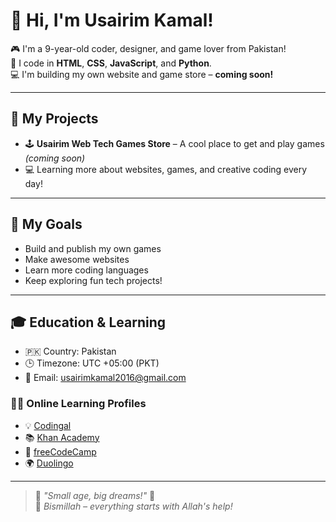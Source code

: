 # 👋 Hi, I'm Usairim Kamal!

🎮 I'm a 9-year-old coder, designer, and game lover from Pakistan!  
🌟 I code in **HTML**, **CSS**, **JavaScript**, and **Python**.  
💻 I'm building my own website and game store – **coming soon!**  

---

## 🚀 My Projects

- 🕹️ **Usairim Web Tech Games Store** – A cool place to get and play games *(coming soon)*  
- 💻 Learning more about websites, games, and creative coding every day!

---

## 🎯 My Goals

- Build and publish my own games  
- Make awesome websites  
- Learn more coding languages  
- Keep exploring fun tech projects!

---

## 🎓 Education & Learning

- 🇵🇰 Country: Pakistan  
- 🕒 Timezone: UTC +05:00 (PKT)  
- 📧 Email: usairimkamal2016@gmail.com

### 👨‍💻 Online Learning Profiles
- 💡 [Codingal](https://www.codingal.com/en-pk/@chicMuesli71/)
- 📚 [Khan Academy](https://www.khanacademy.org/profile/UsairimWebTech2016/)
- 🏅 [freeCodeCamp](https://www.freecodecamp.org/UsairimKamal786)
- 🌍 [Duolingo](https://www.duolingo.com/profile/UsairimKamal786)

---

> 🧠 *"Small age, big dreams!"* 🚀  
> 🌙 *Bismillah – everything starts with Allah's help!*
